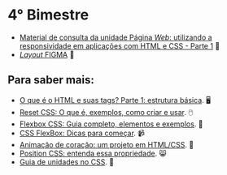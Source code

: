 # 4° Bimestre
- [Material de consulta da unidade Página _Web_: utilizando a responsividade em aplicações com HTML e CSS - Parte 1](https://drive.google.com/drive/folders/1P59ZzTVz8mWOAWueV_zdeSHBzwsm_UpX?usp=sharing) 📱
- [_Layout_ FIGMA](https://www.figma.com/design/ERtv0nCcGJKgERaPqrjVYZ/AluraBooks-%7C-Alura-Start-(Community)?node-id=37-94&node-type=canvas&t=cSGVDP6jRgP4Mlj1-0) 🎨
## Para saber mais:
- [O que é o HTML e suas tags? Parte 1: estrutura básica](https://www.alura.com.br/artigos/o-que-e-html-suas-tags-parte-1-estrutura-basica). 🖥️
- [Reset CSS: O que é, exemplos, como criar e usar](https://www.alura.com.br/artigos/o-que-e-reset-css). 🖱️
- [Flexbox CSS: Guia completo, elementos e exemplos](https://www.alura.com.br/artigos/css-guia-do-flexbox). 🤔
- [CSS FlexBox: Dicas para começar](https://cursos.alura.com.br/extra/alura-mais/css-flexbox-dicas-para-comecar-c301). 📹
- [Animação de coração: um projeto em HTML/CSS](https://cursos.alura.com.br/extra/alura-mais/animacao-de-coracao-um-projeto-em-html-css-c1360). 👀
- [Position CSS: entenda essa propriedade](https://www.alura.com.br/artigos/entenda-a-propriedade-position-css). 😸
- [Guia de unidades no CSS](https://www.alura.com.br/artigos/guia-de-unidades-no-css). 🧠
